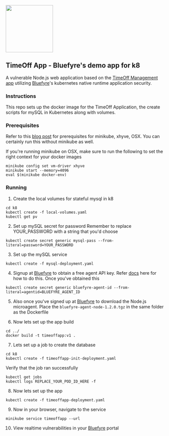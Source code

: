 <img src="https://portal.bluefyre.io/public2/images/logo.bluefyre.new.png" width="150"><br />
## TimeOff App - Bluefyre's demo app for k8
A vulnerable Node.js web application based on the [TimeOff Management app](https://github.com/timeoff-management/application) utilizing [Bluefyre](https://bluefyre.io)'s kubernetes native runtime application security.

### Instructions
This repo sets up the docker image for the TimeOff Application, the create scripts for mySQL in Kubernetes along with volumes.

### Prerequisites
Refer to this [blog post](https://bluefyre.io/getting-started-nodejs-kubernetes) for prerequisites for minikube, xhyve, OSX. You can certainly run this without minikube as well.

If you're running minikube on OSX, make sure to run the following to set the right context for your docker images
```
minikube config set vm-driver xhyve
minikube start --memory=4096
eval $(minikube docker-env)
```


### Running
1. Create the local volumes for stateful mysql in k8
```
cd k8
kubectl create -f local-volumes.yaml
kubectl get pv
```
2. Set up mySQL secret for password
Remember to replace YOUR_PASSWORD with a string that you'd choose
```
kubectl create secret generic mysql-pass --from-literal=password=YOUR_PASSWORD
```

3. Set up the mySQL service
```
kubectl create -f mysql-deployment.yaml
```

4. Signup at [Bluefyre](https://portal.bluefyre.io/signup) to obtain a free agent API key. Refer [docs](https://bluefyre.io/docs) here for how to do this. 
Once you've obtained this
```
kubectl create secret generic bluefyre-agent-id --from-literal=agentid=BLUEFYRE_AGENT_ID
```

5. Also once you've signed up at [Bluefyre](https://portal.bluefyre.io/account3/download) to download the Node.js microagent. Place the `bluefyre-agent-node-1.2.0.tgz` in the same folder as the Dockerfile

6. Now lets set up the app build
```
cd ../
docker build -t timeoffapp:v1 .
```

7. Lets set up a job to create the database
```
cd k8
kubectl create -f timeoffapp-init-deployment.yaml
```
Verify that the job ran successfully
```
kubectl get jobs
kubectl logs REPLACE_YOUR_POD_ID_HERE -f
```

8. Now lets set up the app
```
kubectl create -f timeoffapp-deployment.yaml
```

9. Now in your browser, navigate to the service
```
minikube service timeoffapp --url
```

10. View realtime vulnerabilities in your [Bluefyre](https://portal.bluefyre.io) portal



